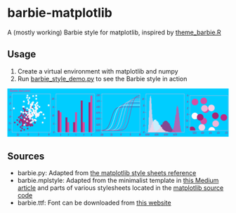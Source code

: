 # barbie-matplotlib

A (mostly working) Barbie style for matplotlib, inspired by [theme_barbie.R](https://github.com/MatthewBJane/theme_park/blob/main/theme_barbie.R)

## Usage

1. Create a virtual environment with matplotlib and numpy
2. Run [barbie_style_demo.py](./barbie_style_demo.py) to see the Barbie style in action

![](./barbie_style_demo.png)

## Sources

- barbie.py: Adapted from [the matplotlib style sheets reference](https://matplotlib.org/stable/gallery/style_sheets/style_sheets_reference.html)
- barbie.mplstyle: Adapted from the minimalist template in [this Medium article](https://towardsdatascience.com/how-to-create-and-use-custom-matplotlib-style-sheet-9393f498063#:~:text=Build%20Custom%20.mplstyle%20File) and parts of various stylesheets located in the [matplotlib source code](https://github.com/matplotlib/matplotlib/tree/main/lib/matplotlib/mpl-data/stylelib)
- barbie.ttf: Font can be downloaded from [this website](https://freefontsvault.com/barbie-font/)